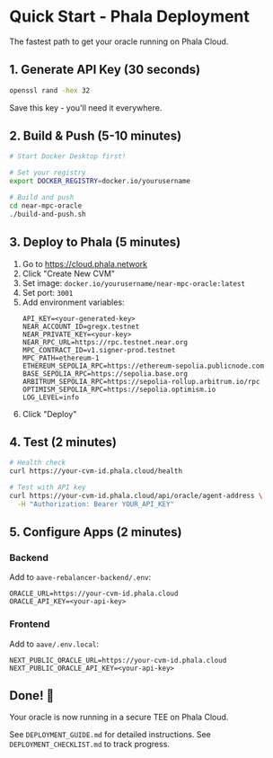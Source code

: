 # Quick Start - Phala Deployment

The fastest path to get your oracle running on Phala Cloud.

## 1. Generate API Key (30 seconds)

```bash
openssl rand -hex 32
```

Save this key - you'll need it everywhere.

## 2. Build & Push (5-10 minutes)

```bash
# Start Docker Desktop first!

# Set your registry
export DOCKER_REGISTRY=docker.io/yourusername

# Build and push
cd near-mpc-oracle
./build-and-push.sh
```

## 3. Deploy to Phala (5 minutes)

1. Go to https://cloud.phala.network
2. Click "Create New CVM"
3. Set image: `docker.io/yourusername/near-mpc-oracle:latest`
4. Set port: `3001`
5. Add environment variables:
   ```
   API_KEY=<your-generated-key>
   NEAR_ACCOUNT_ID=gregx.testnet
   NEAR_PRIVATE_KEY=<your-key>
   NEAR_RPC_URL=https://rpc.testnet.near.org
   MPC_CONTRACT_ID=v1.signer-prod.testnet
   MPC_PATH=ethereum-1
   ETHEREUM_SEPOLIA_RPC=https://ethereum-sepolia.publicnode.com
   BASE_SEPOLIA_RPC=https://sepolia.base.org
   ARBITRUM_SEPOLIA_RPC=https://sepolia-rollup.arbitrum.io/rpc
   OPTIMISM_SEPOLIA_RPC=https://sepolia.optimism.io
   LOG_LEVEL=info
   ```
6. Click "Deploy"

## 4. Test (2 minutes)

```bash
# Health check
curl https://your-cvm-id.phala.cloud/health

# Test with API key
curl https://your-cvm-id.phala.cloud/api/oracle/agent-address \
  -H "Authorization: Bearer YOUR_API_KEY"
```

## 5. Configure Apps (2 minutes)

### Backend
Add to `aave-rebalancer-backend/.env`:
```
ORACLE_URL=https://your-cvm-id.phala.cloud
ORACLE_API_KEY=<your-api-key>
```

### Frontend
Add to `aave/.env.local`:
```
NEXT_PUBLIC_ORACLE_URL=https://your-cvm-id.phala.cloud
NEXT_PUBLIC_ORACLE_API_KEY=<your-api-key>
```

## Done! 🎉

Your oracle is now running in a secure TEE on Phala Cloud.

See `DEPLOYMENT_GUIDE.md` for detailed instructions.
See `DEPLOYMENT_CHECKLIST.md` to track progress.

